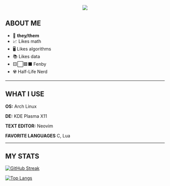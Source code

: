 <p align="center">
    <img src="https://github.com/mochji/mochji/assets/117334318/36190986-20fb-4029-a4cd-cef161ad9358">
</p>


## ABOUT ME

 - :rainbow: **they/them**
 - 📈 Likes math
 - 🖥 Likes algorithms
 - 📚 Likes data
 - 🟨⬜🟪⬛ Fenby
 - ☢️ Half-Life Nerd

***

## WHAT I USE
**OS:** Arch Linux

**DE:** KDE Plasma X11

**TEXT EDITOR:** Neovim

**FAVORITE LANGUAGES** C, Lua

***

## MY STATS

[![GitHub Streak](https://github-readme-streak-stats.herokuapp.com?user=mochji&theme=highcontrast)](https://git.io/streak-stats)

[![Top Langs](https://github-readme-stats.vercel.app/api/top-langs/?username=mochji&layout=compact&theme=vision-friendly-dark)](https://github.com/anuraghazra/github-readme-stats)
